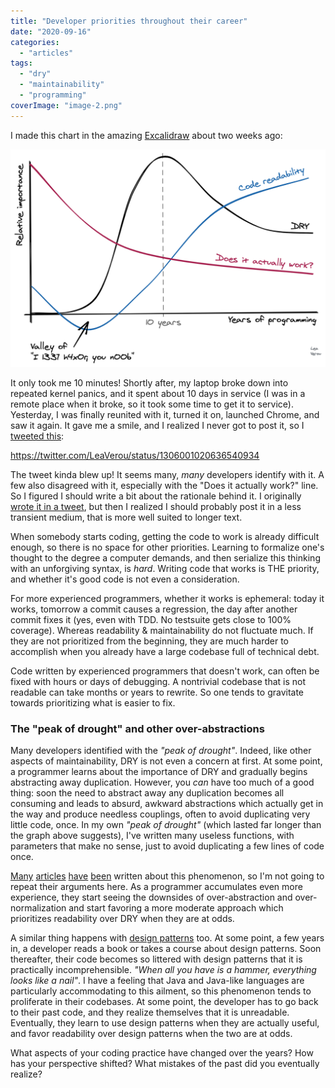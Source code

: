 ```yaml
---
title: "Developer priorities throughout their career"
date: "2020-09-16"
categories:
  - "articles"
tags:
  - "dry"
  - "maintainability"
  - "programming"
coverImage: "image-2.png"
---
```


I made this chart in the amazing [Excalidraw](https://excalidraw.com/) about two weeks ago:

![](images/image-2.png)

It only took me 10 minutes! Shortly after, my laptop broke down into repeated kernel panics, and it spent about 10 days in service (I was in a remote place when it broke, so it took some time to get it to service). Yesterday, I was finally reunited with it, turned it on, launched Chrome, and saw it again. It gave me a smile, and I realized I never got to post it, so I [tweeted this](https://twitter.com/LeaVerou/status/1306001020636540934):

https://twitter.com/LeaVerou/status/1306001020636540934

The tweet kinda blew up! It seems many, _many_ developers identify with it. A few also disagreed with it, especially with the "Does it actually work?" line. So I figured I should write a bit about the rationale behind it. I originally [wrote it in a tweet](https://twitter.com/LeaVerou/status/1306207138931445761), but then I realized I should probably post it in a less transient medium, that is more well suited to longer text.

When somebody starts coding, getting the code to work is already difficult enough, so there is no space for other priorities. Learning to formalize one's thought to the degree a computer demands, and then serialize this thinking with an unforgiving syntax, is _hard_. Writing code that works is THE priority, and whether it's good code is not even a consideration.

For more experienced programmers, whether it works is ephemeral: today it works, tomorrow a commit causes a regression, the day after another commit fixes it (yes, even with TDD. No testsuite gets close to 100% coverage). Whereas readability & maintainability do not fluctuate much. If they are not prioritized from the beginning, they are much harder to accomplish when you already have a large codebase full of technical debt.

Code written by experienced programmers that doesn't work, can often be fixed with hours or days of debugging. A nontrivial codebase that is not readable can take months or years to rewrite. So one tends to gravitate towards prioritizing what is easier to fix.

### The "peak of drought" and other over-abstractions

Many developers identified with the _"peak of drought"_. Indeed, like other aspects of maintainability, DRY is not even a concern at first. At some point, a programmer learns about the importance of DRY and gradually begins abstracting away duplication. However, you _can_ have too much of a good thing: soon the need to abstract away any duplication becomes all consuming and leads to absurd, awkward abstractions which actually get in the way and produce needless couplings, often to avoid duplicating very little code, once. In my own _"peak of drought"_ (which lasted far longer than the graph above suggests), I've written many useless functions, with parameters that make no sense, just to avoid duplicating a few lines of code once.

[Many](https://dev.to/jeroendedauw/the-fallacy-of-dry) [articles](https://dev.to/wuz/stop-trying-to-be-so-dry-instead-write-everything-twice-wet-5g33) [have](https://medium.com/better-programming/when-dry-doesnt-work-go-wet-6befda0444bf) [been](http://joelabrahamsson.com/the-dry-obsession/) written about this phenomenon, so I'm not going to repeat their arguments here. As a programmer accumulates even more experience, they start seeing the downsides of over-abstraction and over-normalization and start favoring a more moderate approach which prioritizes readability over DRY when they are at odds.

A similar thing happens with [design patterns](https://en.wikipedia.org/wiki/Software_design_pattern) too. At some point, a few years in, a developer reads a book or takes a course about design patterns. Soon thereafter, their code becomes so littered with design patterns that it is practically incomprehensible. _"When all you have is a hammer, everything looks like a nail"_. I have a feeling that Java and Java-like languages are particularly accommodating to this ailment, so this phenomenon tends to proliferate in their codebases. At some point, the developer has to go back to their past code, and they realize themselves that it is unreadable. Eventually, they learn to use design patterns when they are actually useful, and favor readability over design patterns when the two are at odds.

What aspects of your coding practice have changed over the years? How has your perspective shifted? What mistakes of the past did you eventually realize?
